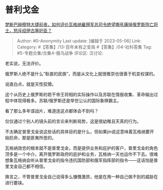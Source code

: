 # 普利戈金
[梦断巴赫穆特大捷前夜，如何评价瓦格纳雇佣军总司令绝望嘶吼痛悼俄罗斯阵亡将士，怒斥绍伊古等奸臣？](https://www.zhihu.com/question/599162995/answer/3015365577)

> Author: #0-Anonymity
> Last update: [编辑于 2023-05-06]
> Link:
> Category: #【答集】/13-百年未有之变局 #【答集】/04-社科答集 
> Tag: #5-专题合集/合集4-俄乌战争
> 评论区:
> 泛讨论:

老实说，无法评价。

俄罗斯人绝不是什么“耿直的民族”，而是从文化上就很推崇也很善于机变权谋的。

说直白点，就是天性狡猾。

这个从历史上俄罗斯的若干帝王将相的实际操作以及苏联在情报收集、革命输出过程中体现得极多。苏联/俄罗斯还是举世公认的国际象棋霸主。

看了那么多年谍战片，难道连这点都体会不到吗？

仅仅通过个别人的镜头前的言论来判断局势，这是很幼稚且天真的行为。

不太确定普里戈金说这些话的具体目的是什么，但如果jin说这意味着瓦格纳要开始抗命，那是匪夷所思的。

瓦格纳效忠的根本就不是普里戈金，而是提供业务和庇护的客户，普里戈金的角色顶多是一个中介。离开俄罗斯政府的庇护和业务，瓦格纳一天也运作不下去。很难想象瓦格纳会听从普里戈金的指令违抗国防部和俄军指挥部的指令——这话怕是普里戈金自己都不相信。

换言之，不管普里戈金自己说得多么慷慨激昂，他是在用一种自己做不到的威胁在进行要挟。
